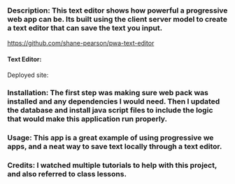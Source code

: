 ### Description: This text editor shows how powerful a progressive web app can be. Its built using the client server model to create a text editor that can save the text you input. 

https://github.com/shane-pearson/pwa-text-editor

#### Text Editor:

Deployed site: 

### Installation: The first step was making sure web pack was installed and any dependencies I would need. Then I updated the database and install java script files to include the logic that would make this application run properly. 

### Usage: This app is a great example of using progressive we apps, and a neat way to save text locally through a text editor.

### Credits: I watched multiple tutorials to help with this project, and also referred to class lessons.